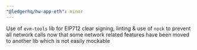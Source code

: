 ```yaml
---
"@ledgerhq/hw-app-eth": minor
---
```


Use of `evm-tools` lib for EIP712 clear signing, linting & use of `nock` to prevent all network calls now that some network related features have been moved to another lib which is not easily mockable

